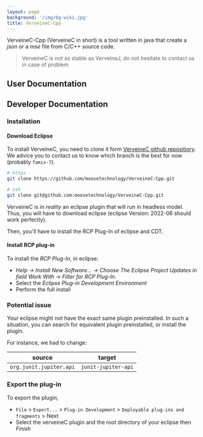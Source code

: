 ```yaml
---
layout: page
background: '/img/bg-wiki.jpg'
title: VerveineC-Cpp
---
```


VerveineC-Cpp (VerveineC in short) is a tool written in java that create a *json* or a *mse* file from C/C++ source code.

> VerveineC is not as stable as VerveineJ, do not hesitate to contact us in case of problem

## User Documentation

## Developer Documentation

### Installation

#### Download Eclipse

To install VerveineC, you need to clone it form [VerveineC github repositiory](https://github.com/moosetechnology/VerveineC-Cpp).
We advice you to contact us to know which branch is the best for now (probably `famix-7`).

```bash
# https
git clone https://github.com/moosetechnology/VerveineC-Cpp.git

# ssh
git clone git@github.com:moosetechnology/VerveineC-Cpp.git
```

VerveineC is *in reality* an eclipse plugin that will run in headless model.
Thus, you will have to download eclipse (eclipse Version: 2022-06 should work perfectly).

Then, you'll have to install the RCP Plug-In of eclipse and CDT.

#### Install RCP plug-in

To install the *RCP Plug-In*, in eclipse:

- *Help → Install New Software... → Choose The Eclipse Project Updates in field Work With → Filter for RCP Plug-In*.
- Select the *Eclipse Plug-in Development Environment*
- Perform the full install

### Potential issue

Your eclipse might not have the exact same plugin preinstalled.
In such a situation, you can search for equivalent plugin preinstalled, or install the plugin.

For instance, we had to change:

| source                  | target              |
| ----------------------- | ------------------- |
| `org.junit.jupiter.api` | `junit-jupiter-api` |

### Export the plug-in

To export the plugin, 

- `File` > `Export...` > `Plug-in Development` > `Deployable plug-ins and fragments` > Next
- Select the verveineC plugin and the root directory of your eclipse then *Finish*
